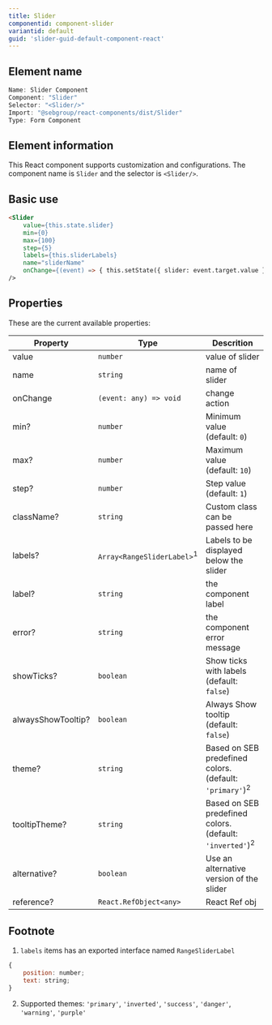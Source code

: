 ```yaml
---
title: Slider
componentid: component-slider
variantid: default
guid: 'slider-guid-default-component-react'
---
```


## Element name
```javascript
Name: Slider Component
Component: "Slider"
Selector: "<Slider/>"
Import: "@sebgroup/react-components/dist/Slider"
Type: Form Component
```

## Element information 
This React component supports customization and configurations. The component name is `Slider` and the selector is `<Slider/>`.

## Basic use
```html
<Slider
    value={this.state.slider}
    min={0}
    max={100}
    step={5}
    labels={this.sliderLabels}
    name="sliderName"
    onChange={(event) => { this.setState({ slider: event.target.value }); }}
/>
```

## Properties
These are the current available properties:

| Property           | Type                                  | Descrition                                                          |
| ------------------ | ------------------------------------- | ------------------------------------------------------------------- |
| value              | `number`                              | value of slider                                                     |
| name               | `string`                              | name of slider                                                      |
| onChange           | `(event: any) => void`                | change action                                                       |
| min?               | `number`                              | Minimum value (default: `0`)                                        |
| max?               | `number`                              | Maximum value (default: `10`)                                       |
| step?              | `number`                              | Step value (default: `1`)                                           |
| className?         | `string`                              | Custom class can be passed here                                     |
| labels?            | `Array<RangeSliderLabel>`<sup>1</sup> | Labels to be displayed below the slider                             |
| label?             | `string`                              | the component label                                                 |
| error?             | `string`                              | the component error message                                         |
| showTicks?         | `boolean`                             | Show ticks with labels (default: `false`)                           |
| alwaysShowTooltip? | `boolean`                             | Always Show tooltip (default: `false`)                              |
| theme?             | `string`                              | Based on SEB predefined colors. (default: `'primary'`)<sup>2</sup>  |
| tooltipTheme?      | `string`                              | Based on SEB predefined colors. (default: `'inverted'`)<sup>2</sup> |
| alternative?       | `boolean`                             | Use an alternative version of the slider                            |
| reference?               | `React.RefObject<any>`                | React Ref obj                                                       |


## Footnote
1. `labels` items has an exported interface named `RangeSliderLabel`
```javascript
{
    position: number;
    text: string;
}
```
2. Supported themes: `'primary'`, `'inverted'`, `'success'`, `'danger'`, `'warning'`, `'purple'`
   